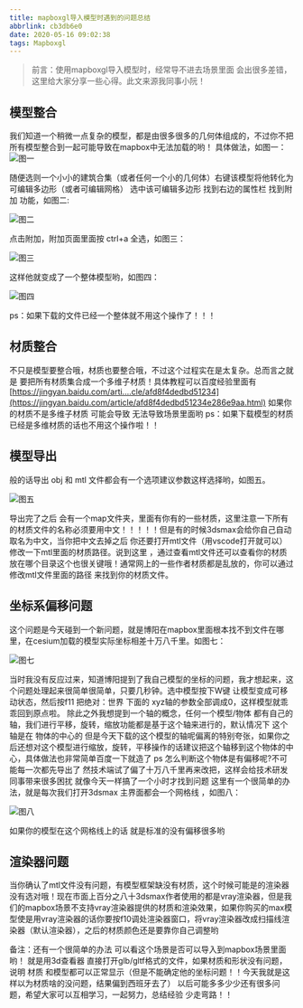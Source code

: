 ```yaml
---
title: mapboxgl导入模型时遇到的问题总结
abbrlink: cb3db6e0
date: 2020-05-16 09:02:38
tags: Mapboxgl
---
```


> 前言：使用mapboxgl导入模型时，经常导不进去场景里面 会出很多差错，这里给大家分享一些心得。此文来源我同事小阮！

##  模型整合

我们知道一个稍微一点复杂的模型，都是由很多很多的几何体组成的，不过你不把所有模型整合到一起可能导致在mapbox中无法加载的哟！
具体做法，如图一：![图一](mapboxgl%E5%AF%BC%E5%85%A5%E6%A8%A1%E5%9E%8B%E6%97%B6%E9%81%87%E5%88%B0%E7%9A%84%E9%97%AE%E9%A2%98%E6%80%BB%E7%BB%93/1.png)

<!--more-->

随便选则一个小小的建筑合集（或者任何一个小的几何体）右键该模型将他转化为 可编辑多边形（或者可编辑网格）
选中该可编辑多边形 找到右边的属性栏 找到附加 功能，如图二:

![图二](mapboxgl%E5%AF%BC%E5%85%A5%E6%A8%A1%E5%9E%8B%E6%97%B6%E9%81%87%E5%88%B0%E7%9A%84%E9%97%AE%E9%A2%98%E6%80%BB%E7%BB%93/%E5%9B%BE%E4%BA%8C.png)

点击附加，附加页面里面按 ctrl+a 全选，如图三：

![图三](mapboxgl%E5%AF%BC%E5%85%A5%E6%A8%A1%E5%9E%8B%E6%97%B6%E9%81%87%E5%88%B0%E7%9A%84%E9%97%AE%E9%A2%98%E6%80%BB%E7%BB%93/%E5%9B%BE%E4%B8%89.png)

这样他就变成了一个整体模型哟，如图四：

![图四](mapboxgl%E5%AF%BC%E5%85%A5%E6%A8%A1%E5%9E%8B%E6%97%B6%E9%81%87%E5%88%B0%E7%9A%84%E9%97%AE%E9%A2%98%E6%80%BB%E7%BB%93/%E5%9B%BE%E5%9B%9B.png)

ps：如果下载的文件已经一个整体就不用这个操作了！！！

##  材质整合

不只是模型要整合哦，材质也要整合哦，不过这个过程实在是太复杂。总而言之就是 要把所有材质集合成一个多维子材质！具体教程可以百度经验里面有[https://jingyan.baidu.com/arti....cle/afd8f4dedbd51234](https://jingyan.baidu.com/article/afd8f4dedbd51234e286e9aa.html)
如果你的材质不是多维子材质 可能会导致 无法导致场景里面哟
ps：如果下载模型的材质已经是多维材质的话也不用这个操作啦！！

##  模型导出

般的话导出 obj 和 mtl 文件都会有一个选项建议参数这样选择哟，如图五。

![图五](mapboxgl%E5%AF%BC%E5%85%A5%E6%A8%A1%E5%9E%8B%E6%97%B6%E9%81%87%E5%88%B0%E7%9A%84%E9%97%AE%E9%A2%98%E6%80%BB%E7%BB%93/%E5%9B%BE%E4%BA%94.png)

导出完了之后 会有一个map文件夹，里面有你有的一些材质，这里注意一下所有的材质文件的名称必须要用中文！！！！！但是有的时候3dsmax会给你自己自动取名为中文，当你把中文去掉之后 你还要打开mtl文件（用vscode打开就可以）修改一下mtl里面的材质路径。说到这里 ，通过查看mtl文件还可以查看你的材质放在哪个目录这个也很关键哦！通常网上的一些作者材质都是乱放的，你可以通过修改mtl文件里面的路径 来找到你的材质文件。

##  坐标系偏移问题

这个问题是今天碰到一个新问题，就是博阳在mapbox里面根本找不到文件在哪里，在cesium加载的模型实际坐标相差十万八千里。如图七：

![图七](mapboxgl%E5%AF%BC%E5%85%A5%E6%A8%A1%E5%9E%8B%E6%97%B6%E9%81%87%E5%88%B0%E7%9A%84%E9%97%AE%E9%A2%98%E6%80%BB%E7%BB%93/%E5%9B%BE%E4%B8%83.jpg)

当时我没有反应过来，知道博阳提到了我自己模型的坐标的问题，我才想起来，这个问题处理起来很简单很简单，只要几秒钟。选中模型按下W键 让模型变成可移动状态，然后按f11 把绝对：世界 下面的 xyz轴的参数全部调成0，这样模型就乖乖回到原点啦。
除此之外我想提到一个轴的概念，任何一个模型/物体 都有自己的轴，我们进行平移，旋转，缩放功能都是基于这个轴来进行的，默认情况下 这个轴是在 物体的中心的 但是今天下载的这个模型的轴呢偏离的特别夸张，如果你之后还想对这个模型进行缩放，旋转，平移操作的话建议把这个轴移到这个物体的中心，具体做法也非常简单百度一下就造了
ps 怎么判断这个物体是有偏移呢?不可能每一次都先导出了 然技术端试了偏了十万八千里再来改把，这样会给技术研发同事带来很多困扰
就像今天一样搞了一个小时才找到问题
这里有一个很简单的办法，就是每次我们打开3dsmax 主界面都会一个网格线 ，如图八：

![图八](C:/Users/HelloGIS/Desktop/%E5%9B%BE%E5%85%AB.png)

如果你的模型在这个网格线上的话 就是标准的没有偏移很多哟

##  渲染器问题

当你确认了mtl文件没有问题，有模型框架缺没有材质，这个时候可能是的渲染器没有选对哦！现在市面上百分之八十3dsmax作者使用的都是vray渲染器，但是我们的mapbox场景不支持vray渲染器提供的材质和渲染效果，如果你购买的max模型使是用vray渲染器的话你要按f10调处渲染器窗口，将vray渲染器改成扫描线渲染器（默认渲染器），之后的材质颜色还是要靠你自己调整哟

备注：还有一个很简单的办法 可以看这个场景是否可以导入到mapbox场景里面哟！ 就是用3d查看器 直接打开glb/gltf格式的文件，如果材质和形状没有问题，说明 材质 和模型都可以正常显示（但是不能确定他的坐标问题！！今天我就是这样以为材质啥的没问题，结果偏到西班牙去了）
以后可能多多少少还有很多问题，希望大家可以互相学习，一起努力，总结经验 少走弯路！！



